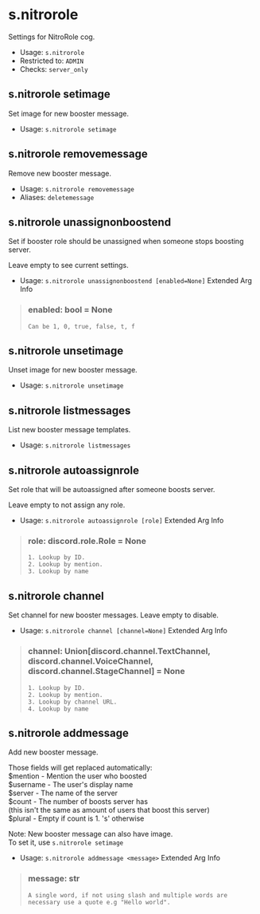 # s.nitrorole
Settings for NitroRole cog.<br/>
 - Usage: `s.nitrorole`
 - Restricted to: `ADMIN`
 - Checks: `server_only`
## s.nitrorole setimage
Set image for new booster message.<br/>
 - Usage: `s.nitrorole setimage`
## s.nitrorole removemessage
Remove new booster message.<br/>
 - Usage: `s.nitrorole removemessage`
 - Aliases: `deletemessage`
## s.nitrorole unassignonboostend
Set if booster role should be unassigned when someone stops boosting server.<br/>

Leave empty to see current settings.<br/>
 - Usage: `s.nitrorole unassignonboostend [enabled=None]`
Extended Arg Info
> ### enabled: bool = None
> ```
> Can be 1, 0, true, false, t, f
> ```
## s.nitrorole unsetimage
Unset image for new booster message.<br/>
 - Usage: `s.nitrorole unsetimage`
## s.nitrorole listmessages
List new booster message templates.<br/>
 - Usage: `s.nitrorole listmessages`
## s.nitrorole autoassignrole
Set role that will be autoassigned after someone boosts server.<br/>

Leave empty to not assign any role.<br/>
 - Usage: `s.nitrorole autoassignrole [role]`
Extended Arg Info
> ### role: discord.role.Role = None
> 
> 
>     1. Lookup by ID.
>     2. Lookup by mention.
>     3. Lookup by name
> 
>     
## s.nitrorole channel
Set channel for new booster messages. Leave empty to disable.<br/>
 - Usage: `s.nitrorole channel [channel=None]`
Extended Arg Info
> ### channel: Union[discord.channel.TextChannel, discord.channel.VoiceChannel, discord.channel.StageChannel] = None
> 
> 
>     1. Lookup by ID.
>     2. Lookup by mention.
>     3. Lookup by channel URL.
>     4. Lookup by name
> 
>     
## s.nitrorole addmessage
Add new booster message.<br/>

Those fields will get replaced automatically:<br/>
$mention - Mention the user who boosted<br/>
$username - The user's display name<br/>
$server - The name of the server<br/>
$count - The number of boosts server has<br/>
(this isn't the same as amount of users that boost this server)<br/>
$plural - Empty if count is 1. 's' otherwise<br/>

Note: New booster message can also have image.<br/>
To set it, use `s.nitrorole setimage`<br/>
 - Usage: `s.nitrorole addmessage <message>`
Extended Arg Info
> ### message: str
> ```
> A single word, if not using slash and multiple words are necessary use a quote e.g "Hello world".
> ```
